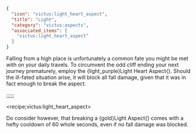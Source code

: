 ```json
{
  "icon": "victus:light_heart_aspect",
  "title": "Light",
  "category": "victus:aspects",
  "associated_items": [
    "victus:light_heart_aspect"
  ]
}
```

Falling from a high place is unfortunately a common fate you might be met with on your daily travels. To circumvent the
odd cliff ending your next journey prematurely, employ the {light_purple}Light Heart Aspect{}. Should the ill-fated
situation arise, it will block all fall damage, given that it was in fact enough to break the aspect.

;;;;;

<recipe;victus:light_heart_aspect>

Do consider however, that breaking a {gold}Light Aspect{} comes with a hefty cooldown of 60 whole seconds, even if no
fall damage was blocked.